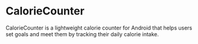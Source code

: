 # CalorieCounter
CalorieCounter is a lightweight calorie counter for Android that helps users set goals and meet them by tracking their daily calorie intake.

